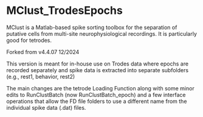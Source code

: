 # MClust_TrodesEpochs
MClust is a Matlab-based spike sorting toolbox for the separation of putative cells from multi-site neurophysiological recordings.  It is particularly good for tetrodes.

Forked from v4.4.07 12/2024

This version is meant for in-house use on Trodes data where epochs are recorded separately and spike data is extracted into separate subfolders (e.g., rest1, behavior, rest2)

The main changes are the tetrode Loading Function along with some minor edits to RunClustBatch (now RunClustBatch_epoch) and a few interface operations that allow the FD file folders to use a different name from the individual spike data (.dat) files. 

